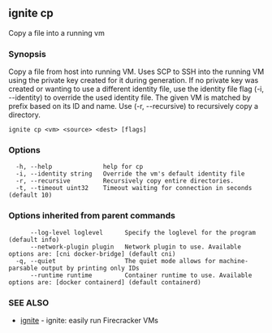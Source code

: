 ## ignite cp

Copy a file into a running vm

### Synopsis


Copy a file from host into running VM.
Uses SCP to SSH into the running VM using the private key created for it during generation.
If no private key was created or wanting to use a different identity file,
use the identity file flag (-i, --identity) to override the used identity file.
The given VM is matched by prefix based on its ID and name.
Use (-r, --recursive) to recursively copy a directory.


```
ignite cp <vm> <source> <dest> [flags]
```

### Options

```
  -h, --help              help for cp
  -i, --identity string   Override the vm's default identity file
  -r, --recursive         Recursively copy entire directories.
  -t, --timeout uint32    Timeout waiting for connection in seconds (default 10)
```

### Options inherited from parent commands

```
      --log-level loglevel      Specify the loglevel for the program (default info)
      --network-plugin plugin   Network plugin to use. Available options are: [cni docker-bridge] (default cni)
  -q, --quiet                   The quiet mode allows for machine-parsable output by printing only IDs
      --runtime runtime         Container runtime to use. Available options are: [docker containerd] (default containerd)
```

### SEE ALSO

* [ignite](ignite.md)	 - ignite: easily run Firecracker VMs

